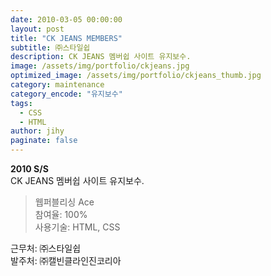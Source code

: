 ```yaml
---
date: 2010-03-05 00:00:00
layout: post
title: "CK JEANS MEMBERS"
subtitle: ㈜스타일쉽
description: CK JEANS 멤버쉽 사이트 유지보수.
image: /assets/img/portfolio/ckjeans.jpg
optimized_image: /assets/img/portfolio/ckjeans_thumb.jpg
category: maintenance
category_encode: "유지보수"
tags:
  - CSS
  - HTML
author: jihy
paginate: false
---
```


**2010 S/S** <br>
CK JEANS 멤버쉽 사이트 유지보수.

> 웹퍼블리싱 Ace <br>
참여율: 100% <br>
사용기술: HTML, CSS

근무처: ㈜스타일쉽 <br>
발주처: ㈜캘빈클라인진코리아